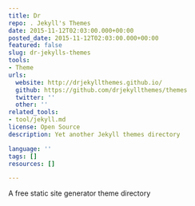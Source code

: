 ```yaml
---
title: Dr
repo: . Jekyll's Themes
date: 2015-11-12T02:03:00.000+00:00
posted_date: 2015-11-12T02:03:00.000+00:00
featured: false
slug: dr-jekylls-themes
tools:
- Theme
urls:
  website: http://drjekyllthemes.github.io/
  github: https://github.com/drjekyllthemes/themes
  twitter: ''
  other: ''
related_tools:
- tool/jekyll.md
license: Open Source
description: Yet another Jekyll themes directory

language: ''
tags: []
resources: []

---
```

A free static site generator theme directory
